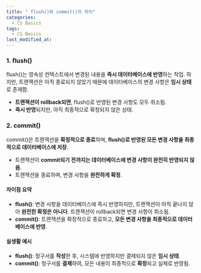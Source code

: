 ```yaml
---
title: " flush()와 commit()의 차이"
categories:
  - CS Basics
tags:
  - CS Basics
last_modified_at: 
---
```



### 1. flush()
flush()는 영속성 컨텍스트에서 변경된 내용을 **즉시 데이터베이스에 반영**하는 작업. 하지만, 트랜잭션은 아직 종료되지 않았기 때문에 데이터베이스의 변경 사항은 **임시 상태**로 존재함. 

- **트랜잭션이 rollback되면**, flush()로 반영된 변경 사항도 모두 취소됨.
- **즉시 반영**되지만, 아직 최종적으로 확정되지 않은 상태.

### 2. commit()
commit()은 트랜잭션을 **확정적으로 종료**하며, **flush()로 반영된 모든 변경 사항을 최종적으로 데이터베이스에 저장**. 

- 트랜잭션이 **commit되기 전까지는 데이터베이스에 변경 사항이 완전히 반영되지 않음**.
- 트랜잭션을 종료하며, 변경 사항을 **완전하게 확정**.

#### 차이점 요약
- **flush()**: 변경 사항을 데이터베이스에 즉시 반영하지만, 트랜잭션이 아직 끝나지 않아 **완전한 확정은 아니다**. 트랜잭션이 rollback되면 변경 사항이 취소됨.
- **commit()**: 트랜잭션을 확정적으로 종료하고, **모든 변경 사항을 최종적으로 데이터베이스에 반영**.

#### 실생활 예시
- **flush()**: 청구서를 **작성**한 후, 시스템에 반영하지만 결제되지 않은 **임시 상태**.
- **commit()**: 청구서를 **결제**하여, 모든 내용이 최종적으로 **확정**되고 실제로 반영됨.
